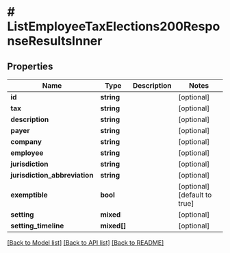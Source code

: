 # # ListEmployeeTaxElections200ResponseResultsInner

## Properties

Name | Type | Description | Notes
------------ | ------------- | ------------- | -------------
**id** | **string** |  | [optional]
**tax** | **string** |  | [optional]
**description** | **string** |  | [optional]
**payer** | **string** |  | [optional]
**company** | **string** |  | [optional]
**employee** | **string** |  | [optional]
**jurisdiction** | **string** |  | [optional]
**jurisdiction_abbreviation** | **string** |  | [optional]
**exemptible** | **bool** |  | [optional] [default to true]
**setting** | **mixed** |  | [optional]
**setting_timeline** | **mixed[]** |  | [optional]

[[Back to Model list]](../../README.md#models) [[Back to API list]](../../README.md#endpoints) [[Back to README]](../../README.md)
